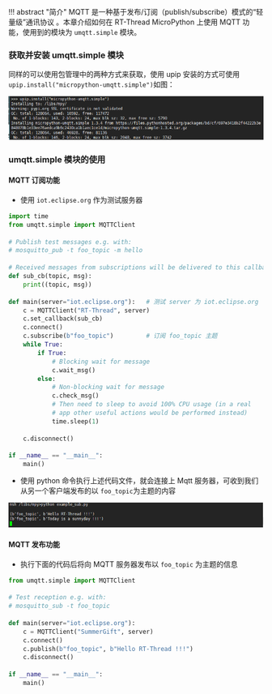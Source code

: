 !!! abstract "简介"
    MQTT 是一种基于发布/订阅（publish/subscribe）模式的“轻量级”通讯协议 。本章介绍如何在 RT-Thread MicroPython 上使用 MQTT 功能，使用到的模块为 `umqtt.simple` 模块。

### 获取并安装 umqtt.simple 模块
同样的可以使用包管理中的两种方式来获取，使用 upip 安装的方式可使用  `upip.install("micropython-umqtt.simple")`如图：

![1525690229174](../figures/install_umqtt_simple.png)

### umqtt.simple 模块的使用
####  MQTT 订阅功能
- 使用 `iot.eclipse.org` 作为测试服务器
```python
import time
from umqtt.simple import MQTTClient

# Publish test messages e.g. with:
# mosquitto_pub -t foo_topic -m hello

# Received messages from subscriptions will be delivered to this callback
def sub_cb(topic, msg):
    print((topic, msg))

def main(server="iot.eclipse.org"):   # 测试 server 为 iot.eclipse.org
    c = MQTTClient("RT-Thread", server)
    c.set_callback(sub_cb)
    c.connect()
    c.subscribe(b"foo_topic")         # 订阅 foo_topic 主题
    while True:
        if True:
            # Blocking wait for message
            c.wait_msg()
        else:
            # Non-blocking wait for message
            c.check_msg()
            # Then need to sleep to avoid 100% CPU usage (in a real
            # app other useful actions would be performed instead)
            time.sleep(1)

    c.disconnect()

if __name__ == "__main__":
    main()
```

- 使用 python 命令执行上述代码文件，就会连接上 Mqtt 服务器，可收到我们从另一个客户端发布的以 `foo_topic`为主题的内容

![1525665942426](../figures/sub_topic.png)

####  MQTT 发布功能
- 执行下面的代码后将向 MQTT 服务器发布以 `foo_topic` 为主题的信息
```python
from umqtt.simple import MQTTClient

# Test reception e.g. with:
# mosquitto_sub -t foo_topic

def main(server="iot.eclipse.org"):
    c = MQTTClient("SummerGift", server)
    c.connect()
    c.publish(b"foo_topic", b"Hello RT-Thread !!!")
    c.disconnect()

if __name__ == "__main__":
    main()

```
